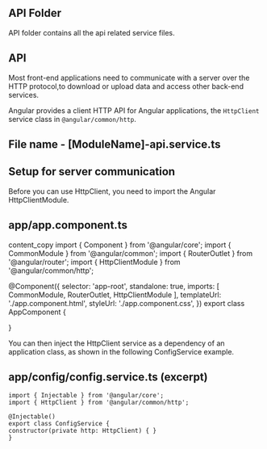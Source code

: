 ## API Folder

API folder contains all the api related service files.

## API

Most front-end applications need to communicate with a server over the HTTP protocol,to download or upload data and access other back-end services.

Angular provides a client HTTP API for Angular applications, the `HttpClient` service class in `@angular/common/http`.

## File name - [ModuleName]-api.service.ts

## Setup for server communication

Before you can use HttpClient, you need to import the Angular HttpClientModule.

## app/app.component.ts

content_copy
import { Component } from '@angular/core';
import { CommonModule } from '@angular/common';
import { RouterOutlet } from '@angular/router';
import { HttpClientModule } from '@angular/common/http';

@Component({
selector: 'app-root',
standalone: true,
imports: [
CommonModule,
RouterOutlet,
HttpClientModule
],
templateUrl: './app.component.html',
styleUrl: './app.component.css',
})
export class AppComponent {

}

You can then inject the HttpClient service as a dependency of an application class, as shown in the following ConfigService example.

## app/config/config.service.ts (excerpt)

    import { Injectable } from '@angular/core';
    import { HttpClient } from '@angular/common/http';

    @Injectable()
    export class ConfigService {
    constructor(private http: HttpClient) { }
    }

